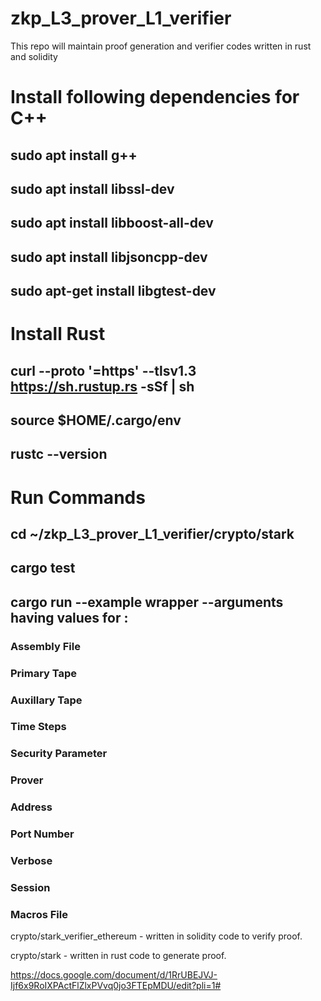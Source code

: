 # zkp_L3_prover_L1_verifier
This repo will maintain proof generation and verifier codes written in rust and solidity


# Install following dependencies for C++

## sudo apt install g++
## sudo apt install libssl-dev
## sudo apt install libboost-all-dev
## sudo apt install libjsoncpp-dev
## sudo apt-get install libgtest-dev

# Install Rust
## curl --proto '=https' --tlsv1.3 https://sh.rustup.rs -sSf | sh
## source $HOME/.cargo/env
## rustc --version


# Run Commands
## cd ~/zkp_L3_prover_L1_verifier/crypto/stark

## cargo test

## cargo run --example wrapper --arguments having values for  : 
   ### Assembly File
   ### Primary Tape
   ### Auxillary Tape
   ### Time Steps
   ### Security Parameter
   ### Prover
   ### Address
   ### Port Number
   ### Verbose
   ### Session
   ### Macros File



crypto/stark_verifier_ethereum - written in solidity code to verify proof.

crypto/stark - written in rust code to generate proof.

https://docs.google.com/document/d/1RrUBEJVJ-Ijf6x9RoIXPActFlZlxPVvq0jo3FTEpMDU/edit?pli=1#

